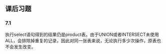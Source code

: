 ## 课后习题

### 7.1 

执行select语句得到的结果仍是product表。由于UNION或者INTERSECT未使用 ALL，会排除掉重复的记录，因此对同一张表来说，无论执行多少次操作，原表也不会发生改变。
